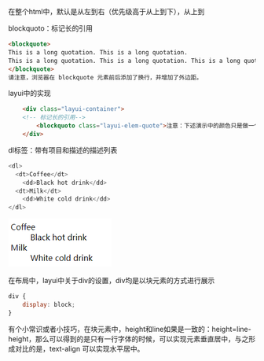在整个html中，默认是从左到右（优先级高于从上到下），从上到



blockquoto：标记长的引用

```html
<blockquote>
This is a long quotation. This is a long quotation. 
This is a long quotation. This is a long quotation. This is a long quotation.
</blockquote>
请注意，浏览器在 blockquote 元素前后添加了换行，并增加了外边距。
```



layui中的实现

```html
    <div class="layui-container">
    <!-- 标记长的引用-->
        <blockquoto class="layui-elem-quote">注意：下述演示中的颜色只是做一个区分作用，并非栅格内置。</blockquoto>
    </div>
```

dl标签：带有项目和描述的描述列表

```javascript
<dl>
  <dt>Coffee</dt>
    <dd>Black hot drink</dd>
  <dt>Milk</dt>
    <dd>White cold drink</dd>
</dl>
```

![image-20200924192707094](layui随笔杂记.assets/image-20200924192707094.png)



在布局中，layui中关于div的设置，div均是以块元素的方式进行展示

```javascript
div {
    display: block;
}
```



有个小常识或者小技巧，在块元素中，height和line如果是一致的：height=line-height，那么可以得到的是只有一行字体的时候，可以实现元素垂直居中，与之形成对比的是，text-align 可以实现水平居中。

























